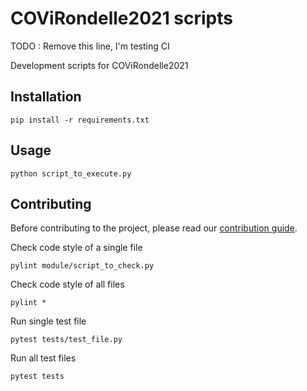 # COViRondelle2021 scripts

TODO : Remove this line, I'm testing CI

Development scripts for COViRondelle2021

## Installation

```shell
pip install -r requirements.txt
```

## Usage

```shell
python script_to_execute.py
```

## Contributing

Before contributing to the project, please read our [contribution guide](../CONTRIBUTING.md).

Check code style of a single file
```shell
pylint module/script_to_check.py
```

Check code style of all files
```shell
pylint *
```

Run single test file
```shell
pytest tests/test_file.py
```

Run all test files
```shell
pytest tests
```
